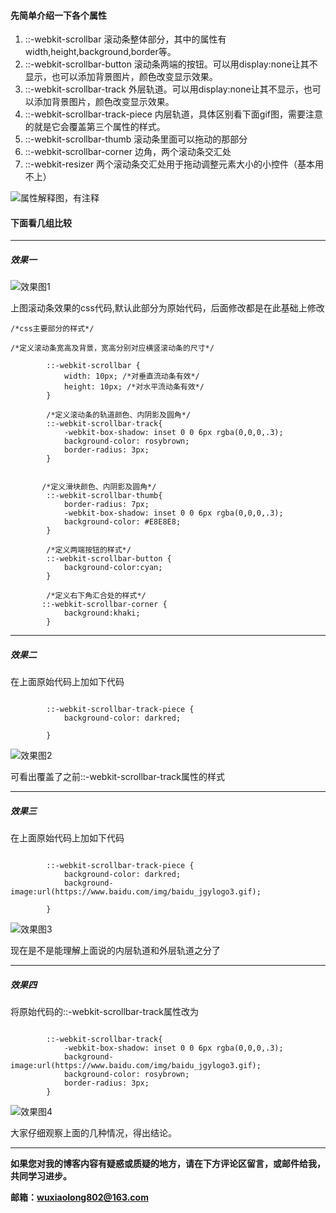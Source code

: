 ####  先简单介绍一下各个属性

1. ::-webkit-scrollbar        滚动条整体部分，其中的属性有width,height,background,border等。
2. ::-webkit-scrollbar-button  滚动条两端的按钮。可以用display:none让其不显示，也可以添加背景图片，颜色改变显示效果。
3. ::-webkit-scrollbar-track         外层轨道。可以用display:none让其不显示，也可以添加背景图片，颜色改变显示效果。
4. ::-webkit-scrollbar-track-piece  内层轨道，具体区别看下面gif图，需要注意的就是它会覆盖第三个属性的样式。
5. ::-webkit-scrollbar-thumb     滚动条里面可以拖动的那部分
6. ::-webkit-scrollbar-corner   边角，两个滚动条交汇处
7. ::-webkit-resizer        两个滚动条交汇处用于拖动调整元素大小的小控件（基本用不上）


![属性解释图，有注释](http://img.blog.csdn.net/20171222112553383?watermark/2/text/aHR0cDovL2Jsb2cuY3Nkbi5uZXQvd3hsMTU1NQ==/font/5a6L5L2T/fontsize/400/fill/I0JBQkFCMA==/dissolve/70/gravity/SouthEast)
    
####  下面看几组比较

---
##### 效果一

![效果图1](http://img.blog.csdn.net/20171222112626423?watermark/2/text/aHR0cDovL2Jsb2cuY3Nkbi5uZXQvd3hsMTU1NQ==/font/5a6L5L2T/fontsize/400/fill/I0JBQkFCMA==/dissolve/70/gravity/SouthEast)


上图滚动条效果的css代码,默认此部分为原始代码，后面修改都是在此基础上修改



```
/*css主要部分的样式*/

/*定义滚动条宽高及背景，宽高分别对应横竖滚动条的尺寸*/

		::-webkit-scrollbar {
		    width: 10px; /*对垂直流动条有效*/
		    height: 10px; /*对水平流动条有效*/
		}
		
		/*定义滚动条的轨道颜色、内阴影及圆角*/
		::-webkit-scrollbar-track{
		   	-webkit-box-shadow: inset 0 0 6px rgba(0,0,0,.3);
		   	background-color: rosybrown;
		  	border-radius: 3px;
		}
		
		    
	   /*定义滑块颜色、内阴影及圆角*/
		::-webkit-scrollbar-thumb{
		    border-radius: 7px;
		    -webkit-box-shadow: inset 0 0 6px rgba(0,0,0,.3);
		    background-color: #E8E8E8;
		}
		
	    /*定义两端按钮的样式*/
	    ::-webkit-scrollbar-button {
	        background-color:cyan;
	    }
	    
	    /*定义右下角汇合处的样式*/
	   ::-webkit-scrollbar-corner {
	        background:khaki;
	    }

```

---
##### 效果二
在上面原始代码上加如下代码

```

        ::-webkit-scrollbar-track-piece {
        	background-color: darkred;
        		    
        }

```
![效果图2](http://img.blog.csdn.net/20171222112854508?watermark/2/text/aHR0cDovL2Jsb2cuY3Nkbi5uZXQvd3hsMTU1NQ==/font/5a6L5L2T/fontsize/400/fill/I0JBQkFCMA==/dissolve/70/gravity/SouthEast)

可看出覆盖了之前::-webkit-scrollbar-track属性的样式

---
##### 效果三
在上面原始代码上加如下代码

```

        ::-webkit-scrollbar-track-piece {
        	background-color: darkred;
        	background-image:url(https://www.baidu.com/img/baidu_jgylogo3.gif);
        		    
        }

```
![效果图3](http://img.blog.csdn.net/20171222113030621?watermark/2/text/aHR0cDovL2Jsb2cuY3Nkbi5uZXQvd3hsMTU1NQ==/font/5a6L5L2T/fontsize/400/fill/I0JBQkFCMA==/dissolve/70/gravity/SouthEast)

现在是不是能理解上面说的内层轨道和外层轨道之分了


---
##### 效果四

将原始代码的::-webkit-scrollbar-track属性改为

```

        ::-webkit-scrollbar-track{
		   	-webkit-box-shadow: inset 0 0 6px rgba(0,0,0,.3);
		   	background-image:url(https://www.baidu.com/img/baidu_jgylogo3.gif);
		   	background-color: rosybrown;
		  	border-radius: 3px;
		}

```
![效果图4](http://img.blog.csdn.net/20171222113201284?watermark/2/text/aHR0cDovL2Jsb2cuY3Nkbi5uZXQvd3hsMTU1NQ==/font/5a6L5L2T/fontsize/400/fill/I0JBQkFCMA==/dissolve/70/gravity/SouthEast)


大家仔细观察上面的几种情况，得出结论。

---
**如果您对我的博客内容有疑惑或质疑的地方，请在下方评论区留言，或邮件给我，共同学习进步。**

**邮箱：wuxiaolong802@163.com**